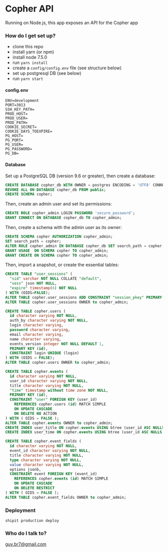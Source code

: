 # Copher API #

Running on Node.js, this app exposes an API for the Copher app

### How do I get set up? ###
* clone this repo
* install yarn (or npm)
* install node 7.5.0
* run `yarn install`
* create a `config/config.env` file (see structure below)
* set up postgresql DB (see below)
* run `yarn start`

#### config.env ####
```
ENV=development
PORT=3013
SSH_KEY_PATH=
PROD_HOST=
PROD_USER=
PROD_PATH=
COOKIE_SECRET=
COOKIE_DAYS_TOEXPIRE=
PG_HOST=
PG_PORT=
PG_USER=
PG_PASSWORD=
PG_DB=
```

#### Database ####
Set up a PostgreSQL DB (version 9.6 or greater), then create a database:
```sql
CREATE DATABASE copher_db WITH OWNER = postgres ENCODING = 'UTF8' CONNECTION LIMIT = -1;
REVOKE ALL ON DATABASE copher_db FROM public;
CREATE SCHEMA copher;
```
Then, create an admin user and set its permissions:
```sql
CREATE ROLE copher_admin LOGIN PASSWORD 'secure_password';
GRANT CONNECT ON DATABASE copher_db TO copher_admin;
```
Then, create a schema with the admin user as its owner:
```sql
CREATE SCHEMA copher AUTHORIZATION copher_admin;
SET search_path = copher;
ALTER ROLE copher_admin IN DATABASE copher_db SET search_path = copher;
GRANT USAGE  ON SCHEMA copher TO copher_admin;
GRANT CREATE ON SCHEMA copher TO copher_admin;
```
Then, import a snapshot, or create the essential tables:
```sql
CREATE TABLE "user_sessions" (
  "sid" varchar NOT NULL COLLATE "default",
  "sess" json NOT NULL,
  "expire" timestamp(6) NOT NULL
) WITH (OIDS=FALSE);
ALTER TABLE copher.user_sessions ADD CONSTRAINT "session_pkey" PRIMARY KEY ("sid") NOT DEFERRABLE INITIALLY IMMEDIATE;
ALTER TABLE copher.user_sessions OWNER to copher_admin;

CREATE TABLE copher.users (
  id character varying NOT NULL,
  auth_by character varying NOT NULL,
  login character varying,
  password character varying,
  email character varying,
  name character varying,
  events_version integer NOT NULL DEFAULT 1,
  PRIMARY KEY (id),
  CONSTRAINT login UNIQUE (login)
) WITH (OIDS = FALSE);
ALTER TABLE copher.users OWNER to copher_admin;

CREATE TABLE copher.events (
  id character varying NOT NULL,
  user_id character varying NOT NULL,
  title character varying NOT NULL,
  "time" timestamp without time zone NOT NULL,
  PRIMARY KEY (id),
  CONSTRAINT "user" FOREIGN KEY (user_id)
    REFERENCES copher.users (id) MATCH SIMPLE
    ON UPDATE CASCADE
    ON DELETE NO ACTION
) WITH ( OIDS = FALSE );
ALTER TABLE copher.events OWNER to copher_admin;
CREATE INDEX user_title ON copher.events USING btree (user_id ASC NULLS LAST, title ASC NULLS LAST);
CREATE INDEX user_time ON copher.events USING btree (user_id ASC NULLS LAST, "time" DESC NULLS LAST);

CREATE TABLE copher.event_fields (
  id character varying NOT NULL,
  event_id character varying NOT NULL,
  title character varying NOT NULL,
  type character varying NOT NULL,
  value character varying NOT NULL,
  options jsonb,
  CONSTRAINT event FOREIGN KEY (event_id)
    REFERENCES copher.events (id) MATCH SIMPLE
    ON UPDATE CASCADE
    ON DELETE RESTRICT
) WITH ( OIDS = FALSE );
ALTER TABLE copher.event_fields OWNER to copher_admin;
```
### Deployment ###
```
shipit production deploy
```

### Who do I talk to? ###
guy.br7@gmail.com
